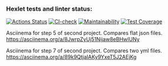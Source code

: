 ### Hexlet tests and linter status:
[![Actions Status](https://github.com/sheveleves/java-project-71/workflows/hexlet-check/badge.svg)](https://github.com/sheveleves/java-project-71/actions)
[![CI-check](https://github.com/sheveleves/java-project-71/actions/workflows/CI-check.yml/badge.svg)](https://github.com/sheveleves/java-project-71/actions/workflows/CI-check.yml)
[![Maintainability](https://api.codeclimate.com/v1/badges/dca51a23f0dc271dc130/maintainability)](https://codeclimate.com/github/sheveleves/java-project-71/maintainability)
[![Test Coverage](https://api.codeclimate.com/v1/badges/dca51a23f0dc271dc130/test_coverage)](https://codeclimate.com/github/sheveleves/java-project-71/test_coverage)

Asciinema for step 5 of second project. Compares flat json files.
https://asciinema.org/a/8JwrpZyUj51Nijaw8eBHwIUNy

Asciinema for step 7 of second project. Compares two yml files.
https://asciinema.org/a/89k9QtjaIAKy9YxeT5J2AEjKg
